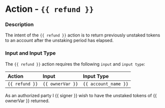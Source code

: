 # Action - `{{ refund }}`

### Description

The intent of the `{{ refund }}` action is to return previously unstaked tokens to an account after the unstaking period has elapsed. 

### Input and Input Type

The `{{ refund }}` action requires the following `input` and `input type`:

| Action | Input | Input Type |
|:--|:--|:--|
| `{{ refund }}` | `{{ ownerVar }}` | `{{ account_name }}` |


As an authorized party I {{ signer }} wish to have the unstaked tokens of {{ ownerVar }} returned.
